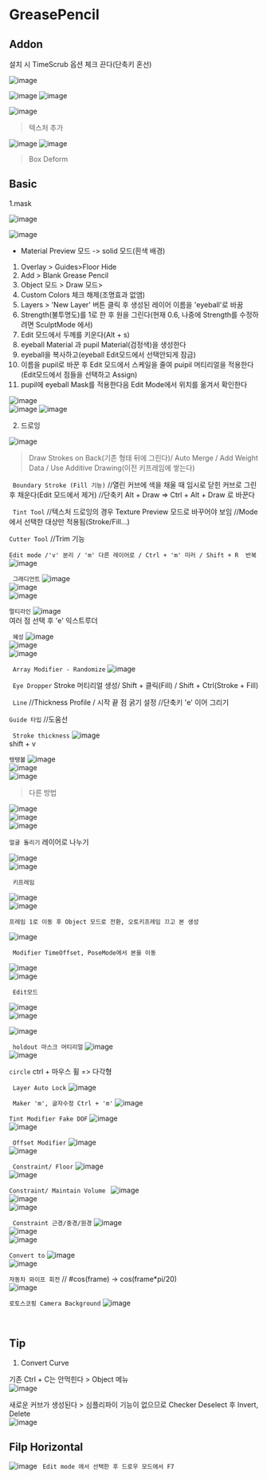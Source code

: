 GreasePencil
==============

Addon
---------
설치 시 TimeScrub 옵션 체크 끈다(단축키 혼선)

![image](https://user-images.githubusercontent.com/30430227/128438995-0aba4100-e048-46a2-bcb2-6d5538b24348.png)

![image](https://user-images.githubusercontent.com/30430227/128439042-0d05f240-8e8f-47f6-b9ad-32ac11863f3b.png)
![image](https://user-images.githubusercontent.com/30430227/128439085-2c7f4e2a-69b5-403a-a22a-dd15307b8a16.png)

![image](https://user-images.githubusercontent.com/30430227/128439128-fb200d56-8c08-4f33-a6cf-cb74233bf55a.png)

> 텍스처 추가

![image](https://user-images.githubusercontent.com/30430227/128440446-b1a2b140-ef9f-419d-890b-f63faffafc9c.png)
![image](https://user-images.githubusercontent.com/30430227/128440669-6a914d2f-f53f-47be-9986-5f29b6fd8bf8.png)

>Box Deform
>


Basic
---------
1.mask

![image](https://user-images.githubusercontent.com/30430227/125914029-d139b2b2-b98a-4c4b-891c-2dd90f1a22f7.png)

![image](https://user-images.githubusercontent.com/30430227/125914155-9c388baf-e7ab-4019-a17d-cbe39ace3b78.png)

* Material Preview 모드 -> solid 모드(흰색 배경)
1. Overlay > Guides>Floor Hide
2. Add > Blank Grease Pencil
3. Object 모드 > Draw 모드>
4. Custom Colors 체크 해제(조명효과 없앰)
5. Layers > 'New Layer' 버튼 클릭 후 생성된 레이어 이름을 'eyeball'로 바꿈
6. Strength(불투명도)를 1로 한 후 원을 그린다(현재 0.6, 나중에 Strength를 수정하려면 SculptMode 에서)
7. Edit 모드에서 두께를 키운다(Alt + s)
8. eyeball Material 과 pupil Material(검정색)을 생성한다
9. eyeball을 복사하고(eyeball Edit모드에서 선택안되게 잠금)
10. 이름을 pupil로 바꾼 후 Edit 모드에서 스케일을 줄여 puipil 머티리얼을 적용한다(Edit모드에서 점들을 선택하고 Assign)
11. pupil에 eyeball Mask를 적용한다음 Edit Mode에서 위치를 옮겨서 확인한다

![image](https://user-images.githubusercontent.com/30430227/130421431-d41cb8e3-1630-49ea-90ca-116ce4645e1c.png)  
![image](https://user-images.githubusercontent.com/30430227/130421363-b4881656-509a-4f42-873c-42dc0e0b4a0e.png)
![image](https://user-images.githubusercontent.com/30430227/130421516-01677614-22ba-44c5-8126-0cdf6ec44ebf.png)

2. 드로잉

![image](https://user-images.githubusercontent.com/30430227/127612134-5d9e5ae5-ceb2-4a8d-bc10-b4c2a0173505.png)

> Draw Strokes on Back(기존 형태 뒤에 그린다)/ Auto Merge / Add Weight Data / Use Additive Drawing(이전 키프레임에 쌓는다)

` Boundary Stroke (Fill 기능)`
//열린 커브에 색을 채울 때 임시로 닫힌 커브로 그린 후 채운다(Edit 모드에서 제거)
//단축키 Alt + Draw => Ctrl + Alt + Draw 로 바꾼다

` Tint Tool`
//텍스처 드로잉의 경우 Texture Preview 모드로 바꾸어야 보임
//Mode에서 선택한 대상만 적용됨(Stroke/Fill...)

`Cutter Tool`
//Trim 기능

`Edit mode /'v' 분리 / 'm' 다른 레이어로 / Ctrl + 'm' 미러 / Shift + R  반복`
![image](https://user-images.githubusercontent.com/30430227/127853367-204caaa1-db74-4402-aab0-0155b9727538.png)

` 그래디언트`
![image](https://user-images.githubusercontent.com/30430227/127854060-fcc1546e-11b8-400b-9982-99b2cb5a2db7.png)  
![image](https://user-images.githubusercontent.com/30430227/127854407-3b6ed166-db61-463e-92bf-6c907d70ee04.png)  
![image](https://user-images.githubusercontent.com/30430227/127854016-c080d82f-82b3-4b2e-8deb-41c033ba337d.png)

`멀티라인`
![image](https://user-images.githubusercontent.com/30430227/127855234-b28945bb-fd59-4554-bd6c-6b3ddf347e34.png)  
 여러 점 선택 후 'e' 익스트루더

` 혜성`
![image](https://user-images.githubusercontent.com/30430227/127855867-e85db7fd-234e-46dd-9179-1108f7505f43.png)  
![image](https://user-images.githubusercontent.com/30430227/127855836-9fd2a449-b015-426c-93d9-46f89971987e.png)  
![image](https://user-images.githubusercontent.com/30430227/127855965-d87e7373-e81f-45b0-ae58-3662f7c14774.png)

` Array Modifier - Randomize`
![image](https://user-images.githubusercontent.com/30430227/127859264-99cfb70d-6b88-493d-abdf-1acd4f2d7bc6.png)

` Eye Dropper`
 Stroke 머티리얼 생성/ Shift + 클릭(Fill) / Shift + Ctrl(Stroke + Fill)

` Line`
//Thickness Profile / 시작 끝 점 굵기 설정
//단축키 'e' 이어 그리기

`Guide 타입`
//도움선

` Stroke thickness`
![image](https://user-images.githubusercontent.com/30430227/127641853-690963b6-70a2-4f9d-9c22-1bbf405ec0c2.png)  
 shift + v

`텡탱볼`
![image](https://user-images.githubusercontent.com/30430227/127644242-9e2f87dc-c0da-4edc-8b13-90faa600cf04.png)  
![image](https://user-images.githubusercontent.com/30430227/127643978-bdc518ea-eea6-4ffe-83b1-b1a9b617308c.png)  
![image](https://user-images.githubusercontent.com/30430227/127644049-27a7d98d-a9ea-469c-8681-6c56aac6a0fc.png)

> 다른 방법

![image](https://user-images.githubusercontent.com/30430227/127646421-d39f95e2-f5f0-461f-91e4-2cbcb3c8978c.png)  
![image](https://user-images.githubusercontent.com/30430227/127646734-e5e373e4-5728-4937-a127-431c81b9e0e7.png)  
![image](https://user-images.githubusercontent.com/30430227/127646535-fe6a4326-53b1-4932-af64-d01fd3a14b6f.png)

`얼굴 돌리기`
레이어로 나누기
 
![image](https://user-images.githubusercontent.com/30430227/127789476-8302c628-7dd7-4041-978c-6feee3fb17b9.png)  
![image](https://user-images.githubusercontent.com/30430227/127789483-a062a9ca-0be1-433a-b4a6-0ca815bc9824.png)

` 키프레임`

![image](https://user-images.githubusercontent.com/30430227/127789513-efd74afd-32da-4e58-94ad-93313ef4e946.png)  
![image](https://user-images.githubusercontent.com/30430227/127789520-7fc885ef-d278-47b5-b762-cc8db9db6c33.png)

`프레임 1로 이동 후 Object 모드로 전환, 오토키프레임 끄고 본 생성`

![image](https://user-images.githubusercontent.com/30430227/127789549-d598e8fc-87f6-4534-8956-4aecc980072e.png)  

` Modifier TimeOffset, PoseMode에서 본을 이동`

![image](https://user-images.githubusercontent.com/30430227/127789596-330892db-6f3e-4a65-9811-feb148f241bd.png)  
![image](https://user-images.githubusercontent.com/30430227/127789756-65dfd9ea-17c3-477f-9f3e-6f2d0e8fa39c.png)

` Edit모드`

![image](https://user-images.githubusercontent.com/30430227/127789823-ea280052-6fb1-4267-a84c-5c191fe203a1.png)  
![image](https://user-images.githubusercontent.com/30430227/127790014-d1ca94a0-51a6-4477-9412-c053650ad767.png)  

![image](https://user-images.githubusercontent.com/30430227/127790236-23715820-09d0-4a0b-824d-3ffba2614955.png)

` holdout 마스크 머티리얼`
![image](https://user-images.githubusercontent.com/30430227/127842987-9ed11e99-0fde-481c-88ea-01d9111db4c7.png)  
![image](https://user-images.githubusercontent.com/30430227/127843019-716da9fa-70f0-436e-80aa-323139651f90.png)

` circle `
ctrl + 마우스 휠 => 다각형

` Layer Auto Lock`
![image](https://user-images.githubusercontent.com/30430227/127851954-c7d58c33-3a58-4f02-8aa8-9fe7941a76a1.png)

` Maker 'm', 글자수정 Ctrl + 'm'`
![image](https://user-images.githubusercontent.com/30430227/127942083-8ba49424-4584-495c-a9e6-79f3db32ff58.png)


`Tint Modifier Fake DOF`
![image](https://user-images.githubusercontent.com/30430227/127942672-64c3c04a-afc4-424b-8faa-4a99a43d6b12.png)  
![image](https://user-images.githubusercontent.com/30430227/127942695-66607307-2f24-483a-8109-18771bc7ade3.png)

` Offset Modifier`
![image](https://user-images.githubusercontent.com/30430227/127942750-506a929c-29c0-4f83-ba51-ccf2fa5d30e0.png)  
![image](https://user-images.githubusercontent.com/30430227/127942735-184b3a48-6075-4bf3-b7da-da14c23489ca.png)


` Constraint/ Floor`
![image](https://user-images.githubusercontent.com/30430227/127953747-834a10d3-f583-4edb-a117-86fc3a3c8c22.png)  
![image](https://user-images.githubusercontent.com/30430227/127953766-e167454c-c877-49ae-9b4d-268be528d371.png)

`Constraint/ Maintain Volume `
![image](https://user-images.githubusercontent.com/30430227/127954124-bcd1f76d-54cd-4c7a-af59-c6030d450c72.png)  
![image](https://user-images.githubusercontent.com/30430227/127954083-e6c5d6b1-9e8a-49d5-b693-73645963d11c.png)  
![image](https://user-images.githubusercontent.com/30430227/127954111-6bc2122f-ecbb-4733-8803-04bb40059691.png)

` Constraint 근경/중경/원경`
![image](https://user-images.githubusercontent.com/30430227/127954824-895c29b3-8d5a-4642-83b2-1f072b71c9b6.png)  
![image](https://user-images.githubusercontent.com/30430227/127954836-688dab93-de20-4c18-aed8-d22abb735d52.png)  
![image](https://user-images.githubusercontent.com/30430227/127954851-a576910d-2c65-4e34-854f-318e3484f481.png)

`Convert to`
![image](https://user-images.githubusercontent.com/30430227/127955179-7eae9741-0ef3-4299-84d4-9c6be9ea042b.png)  
![image](https://user-images.githubusercontent.com/30430227/127955148-fd3f6869-a037-498d-856c-5e4abe275046.png)

`자동차 와이프 회전`
// #cos(frame) -> cos(frame*pi/20)  
![image](https://user-images.githubusercontent.com/30430227/127959774-67560b78-4fc4-4573-8a71-c9375f3e9ed4.png)

`로토스코핑 Camera Background`
![image](https://user-images.githubusercontent.com/30430227/128616610-337c92a5-058e-4b92-9767-03dd986c3530.png)

<br>

Tip
-----
1. Convert Curve

기존 Ctrl + C는 안먹힌다 > Object 메뉴  
![image](https://user-images.githubusercontent.com/30430227/129989694-bbbb5b20-4f56-491a-a5a4-65568dadb014.png)

새로운 커브가 생성된다 > 심플리파이 기능이 없으므로 Checker Deselect 후 Invert, Delete  
![image](https://user-images.githubusercontent.com/30430227/129989804-0235ef7f-f6d6-4a29-ab8a-abf253d13058.png)

Filp Horizontal
--------------------
![image](https://user-images.githubusercontent.com/30430227/130606647-1165434a-328b-459e-ad27-edae006dfb54.png)
` Edit mode 에서 선택한 후 드로우 모드에서 F7`



